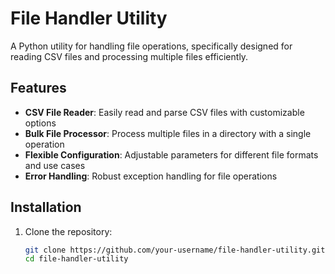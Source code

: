 # File Handler Utility

A Python utility for handling file operations, specifically designed for reading CSV files and processing multiple files efficiently.

## Features

- **CSV File Reader**: Easily read and parse CSV files with customizable options
- **Bulk File Processor**: Process multiple files in a directory with a single operation
- **Flexible Configuration**: Adjustable parameters for different file formats and use cases
- **Error Handling**: Robust exception handling for file operations

## Installation

1. Clone the repository:
   ```bash
   git clone https://github.com/your-username/file-handler-utility.git
   cd file-handler-utility
